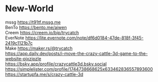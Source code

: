 # New-World
 mssg https://t91tf.mssg.me    
 BenTo https://bento.me/aiwen  
 Creem https://creem.io/bip/trycatch  
 EverNote https://lite.evernote.com/note/df6d0184-47de-818f-3f45-2419c1121b7c  
 Make https://maker.rs/@trycatch  
 https://app.daily.dev/posts/i-move-the-crazy-cattle-3d-game-to-the-website-pjxzjpzle  
 https://bsky.app/profile/crazycattle3d.bsky.social   
 https://simplelister.com/profile/1744738668625x633462836557893600
 https://startupfa.me/s/crazy-cattle-3d

